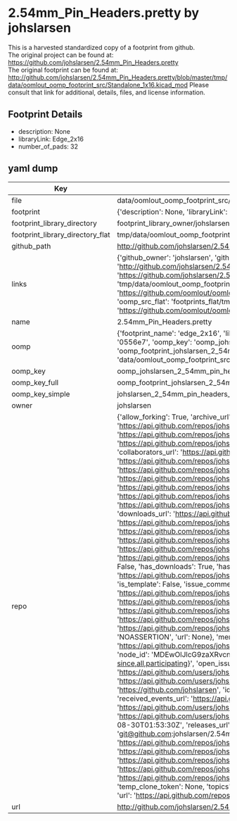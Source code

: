 # 2.54mm_Pin_Headers.pretty by johslarsen  
This is a harvested standardized copy of a footprint from github.  
The original project can be found at:  
https://github.com/johslarsen/2.54mm_Pin_Headers.pretty  
The original footprint can be found at:
http://github.com/johslarsen/2.54mm_Pin_Headers.pretty/blob/master/tmp/data/oomlout_oomp_footprint_src/Standalone_1x16.kicad_mod
Please consult that link for additional, details, files, and license information.  
## Footprint Details
* description: None  
* libraryLink: Edge_2x16  
* number_of_pads: 32  
## yaml dump  
| Key | Value |  
| --- | --- |  
| file | data/oomlout_oomp_footprint_src/2.54mm_Pin_Headers.pretty/Edge_2x16.kicad_mod |  
| footprint | {'description': None, 'libraryLink': 'Edge_2x16', 'number_of_pads': 32} |  
| footprint_library_directory | footprint_library_owner/johslarsen_2.54mm_Pin_Headers.pretty |  
| footprint_library_directory_flat | tmp/data/oomlout_oomp_footprint_src/footprints_flat/johslarsen_2_54mm_pin_headers_edge_2x16/working |  
| github_path | http://github.com/johslarsen/2.54mm_Pin_Headers.pretty/blob/master/tmp/data/oomlout_oomp_footprint_src/Edge_2x16.kicad_mod |  
| links | {'github_owner': 'johslarsen', 'github_repo_name': '2.54mm_Pin_Headers.pretty', 'github_src': 'http://github.com/johslarsen/2.54mm_Pin_Headers.pretty/blob/master/tmp/data/oomlout_oomp_footprint_src/Standalone_1x16.kicad_mod', 'github_src_repo': 'https://github.com/johslarsen/2.54mm_Pin_Headers.pretty', 'oomp_bot': 'tmp/data/oomlout_oomp_footprint_src/footprints/johslarsen_2_54mm_pin_headers_edge_2x16/working', 'oomp_bot_github': 'https://github.com/oomlout/oomlout_oomp_footprint_bot/tree/main/tmp/data/oomlout_oomp_footprint_src/footprints/johslarsen_2_54mm_pin_headers_edge_2x16/working', 'oomp_src_flat': 'footprints_flat/tmp/data/oomlout_oomp_footprint_src/footprints_flat/johslarsen_2_54mm_pin_headers_edge_2x16/working', 'oomp_src_flat_github': 'https://github.com/oomlout/oomlout_oomp_footprint_src/tree/main/tmp/data/oomlout_oomp_footprint_src/footprints_flat/johslarsen_2_54mm_pin_headers_edge_2x16/working'} |  
| name | 2.54mm_Pin_Headers.pretty |  
| oomp | {'footprint_name': 'edge_2x16', 'library_name': '2_54mm_pin_headers', 'md5': '0556e75f2964e3288596e47204996149', 'md5_10': '0556e75f29', 'md5_5': '0556e', 'md5_6': '0556e7', 'oomp_key': 'oomp_johslarsen_2_54mm_pin_headers_edge_2x16', 'oomp_key_extra': 'oomp_footprint_johslarsen_2_54mm_pin_headers_edge_2x16', 'oomp_key_full': 'oomp_footprint_johslarsen_2_54mm_pin_headers_edge_2x16_0556e7', 'oomp_key_simple': 'johslarsen_2_54mm_pin_headers_edge_2x16', 'original_filename': 'data/oomlout_oomp_footprint_src/2.54mm_Pin_Headers.pretty/Edge_2x16.kicad_mod', 'owner_name': 'johslarsen'} |  
| oomp_key | oomp_johslarsen_2_54mm_pin_headers_edge_2x16 |  
| oomp_key_full | oomp_footprint_johslarsen_2_54mm_pin_headers_edge_2x16 |  
| oomp_key_simple | johslarsen_2_54mm_pin_headers_edge_2x16 |  
| owner | johslarsen |  
| repo | {'allow_forking': True, 'archive_url': 'https://api.github.com/repos/johslarsen/2.54mm_Pin_Headers.pretty/{archive_format}{/ref}', 'archived': False, 'assignees_url': 'https://api.github.com/repos/johslarsen/2.54mm_Pin_Headers.pretty/assignees{/user}', 'blobs_url': 'https://api.github.com/repos/johslarsen/2.54mm_Pin_Headers.pretty/git/blobs{/sha}', 'branches_url': 'https://api.github.com/repos/johslarsen/2.54mm_Pin_Headers.pretty/branches{/branch}', 'clone_url': 'https://github.com/johslarsen/2.54mm_Pin_Headers.pretty.git', 'collaborators_url': 'https://api.github.com/repos/johslarsen/2.54mm_Pin_Headers.pretty/collaborators{/collaborator}', 'comments_url': 'https://api.github.com/repos/johslarsen/2.54mm_Pin_Headers.pretty/comments{/number}', 'commits_url': 'https://api.github.com/repos/johslarsen/2.54mm_Pin_Headers.pretty/commits{/sha}', 'compare_url': 'https://api.github.com/repos/johslarsen/2.54mm_Pin_Headers.pretty/compare/{base}...{head}', 'contents_url': 'https://api.github.com/repos/johslarsen/2.54mm_Pin_Headers.pretty/contents/{+path}', 'contributors_url': 'https://api.github.com/repos/johslarsen/2.54mm_Pin_Headers.pretty/contributors', 'created_at': '2015-01-10T21:12:01Z', 'default_branch': 'master', 'deployments_url': 'https://api.github.com/repos/johslarsen/2.54mm_Pin_Headers.pretty/deployments', 'description': 'KiCad library with miscellaneous .1" header footprints', 'disabled': False, 'downloads_url': 'https://api.github.com/repos/johslarsen/2.54mm_Pin_Headers.pretty/downloads', 'events_url': 'https://api.github.com/repos/johslarsen/2.54mm_Pin_Headers.pretty/events', 'fork': False, 'forks': 0, 'forks_count': 0, 'forks_url': 'https://api.github.com/repos/johslarsen/2.54mm_Pin_Headers.pretty/forks', 'full_name': 'johslarsen/2.54mm_Pin_Headers.pretty', 'git_commits_url': 'https://api.github.com/repos/johslarsen/2.54mm_Pin_Headers.pretty/git/commits{/sha}', 'git_refs_url': 'https://api.github.com/repos/johslarsen/2.54mm_Pin_Headers.pretty/git/refs{/sha}', 'git_tags_url': 'https://api.github.com/repos/johslarsen/2.54mm_Pin_Headers.pretty/git/tags{/sha}', 'git_url': 'git://github.com/johslarsen/2.54mm_Pin_Headers.pretty.git', 'has_discussions': False, 'has_downloads': True, 'has_issues': True, 'has_pages': False, 'has_projects': True, 'has_wiki': True, 'homepage': None, 'hooks_url': 'https://api.github.com/repos/johslarsen/2.54mm_Pin_Headers.pretty/hooks', 'html_url': 'https://github.com/johslarsen/2.54mm_Pin_Headers.pretty', 'id': 29071240, 'is_template': False, 'issue_comment_url': 'https://api.github.com/repos/johslarsen/2.54mm_Pin_Headers.pretty/issues/comments{/number}', 'issue_events_url': 'https://api.github.com/repos/johslarsen/2.54mm_Pin_Headers.pretty/issues/events{/number}', 'issues_url': 'https://api.github.com/repos/johslarsen/2.54mm_Pin_Headers.pretty/issues{/number}', 'keys_url': 'https://api.github.com/repos/johslarsen/2.54mm_Pin_Headers.pretty/keys{/key_id}', 'labels_url': 'https://api.github.com/repos/johslarsen/2.54mm_Pin_Headers.pretty/labels{/name}', 'language': None, 'languages_url': 'https://api.github.com/repos/johslarsen/2.54mm_Pin_Headers.pretty/languages', 'license': {'key': 'other', 'name': 'Other', 'node_id': 'MDc6TGljZW5zZTA=', 'spdx_id': 'NOASSERTION', 'url': None}, 'merges_url': 'https://api.github.com/repos/johslarsen/2.54mm_Pin_Headers.pretty/merges', 'milestones_url': 'https://api.github.com/repos/johslarsen/2.54mm_Pin_Headers.pretty/milestones{/number}', 'mirror_url': None, 'name': '2.54mm_Pin_Headers.pretty', 'network_count': 0, 'node_id': 'MDEwOlJlcG9zaXRvcnkyOTA3MTI0MA==', 'notifications_url': 'https://api.github.com/repos/johslarsen/2.54mm_Pin_Headers.pretty/notifications{?since,all,participating}', 'open_issues': 0, 'open_issues_count': 0, 'owner': {'avatar_url': 'https://avatars.githubusercontent.com/u/1331670?v=4', 'events_url': 'https://api.github.com/users/johslarsen/events{/privacy}', 'followers_url': 'https://api.github.com/users/johslarsen/followers', 'following_url': 'https://api.github.com/users/johslarsen/following{/other_user}', 'gists_url': 'https://api.github.com/users/johslarsen/gists{/gist_id}', 'gravatar_id': '', 'html_url': 'https://github.com/johslarsen', 'id': 1331670, 'login': 'johslarsen', 'node_id': 'MDQ6VXNlcjEzMzE2NzA=', 'organizations_url': 'https://api.github.com/users/johslarsen/orgs', 'received_events_url': 'https://api.github.com/users/johslarsen/received_events', 'repos_url': 'https://api.github.com/users/johslarsen/repos', 'site_admin': False, 'starred_url': 'https://api.github.com/users/johslarsen/starred{/owner}{/repo}', 'subscriptions_url': 'https://api.github.com/users/johslarsen/subscriptions', 'type': 'User', 'url': 'https://api.github.com/users/johslarsen'}, 'private': False, 'pulls_url': 'https://api.github.com/repos/johslarsen/2.54mm_Pin_Headers.pretty/pulls{/number}', 'pushed_at': '2022-08-30T01:53:30Z', 'releases_url': 'https://api.github.com/repos/johslarsen/2.54mm_Pin_Headers.pretty/releases{/id}', 'size': 19, 'ssh_url': 'git@github.com:johslarsen/2.54mm_Pin_Headers.pretty.git', 'stargazers_count': 0, 'stargazers_url': 'https://api.github.com/repos/johslarsen/2.54mm_Pin_Headers.pretty/stargazers', 'statuses_url': 'https://api.github.com/repos/johslarsen/2.54mm_Pin_Headers.pretty/statuses/{sha}', 'subscribers_count': 2, 'subscribers_url': 'https://api.github.com/repos/johslarsen/2.54mm_Pin_Headers.pretty/subscribers', 'subscription_url': 'https://api.github.com/repos/johslarsen/2.54mm_Pin_Headers.pretty/subscription', 'svn_url': 'https://github.com/johslarsen/2.54mm_Pin_Headers.pretty', 'tags_url': 'https://api.github.com/repos/johslarsen/2.54mm_Pin_Headers.pretty/tags', 'teams_url': 'https://api.github.com/repos/johslarsen/2.54mm_Pin_Headers.pretty/teams', 'temp_clone_token': None, 'topics': [], 'trees_url': 'https://api.github.com/repos/johslarsen/2.54mm_Pin_Headers.pretty/git/trees{/sha}', 'updated_at': '2022-08-30T01:53:33Z', 'url': 'https://api.github.com/repos/johslarsen/2.54mm_Pin_Headers.pretty', 'visibility': 'public', 'watchers': 0, 'watchers_count': 0, 'web_commit_signoff_required': False} |  
| url | http://github.com/johslarsen/2.54mm_Pin_Headers.pretty |  

